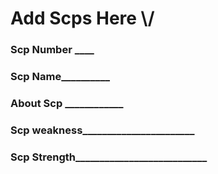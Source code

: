<h1>Add Scps Here \/ </h1>

<h3>Scp Number ____</h3>
<h3>Scp Name__________</h3>
<h3>About Scp ____________</h3>
<h3>Scp weakness_______________________</h3>
<h3>Scp Strength___________________________</h3>
